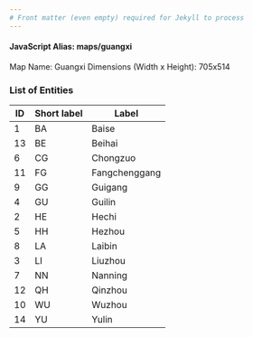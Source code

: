```yaml
---
# Front matter (even empty) required for Jekyll to process
---
```


#### JavaScript Alias: maps/guangxi

Map Name: Guangxi
Dimensions (Width x Height): 705x514





### List of Entities

ID | Short label | Label
---|---|---|
1|BA|Baise
13|BE|Beihai
6|CG|Chongzuo
11|FG|Fangchenggang
9|GG|Guigang
4|GU|Guilin
2|HE|Hechi
5|HH|Hezhou
8|LA|Laibin
3|LI|Liuzhou
7|NN|Nanning
12|QH|Qinzhou
10|WU|Wuzhou
14|YU|Yulin
